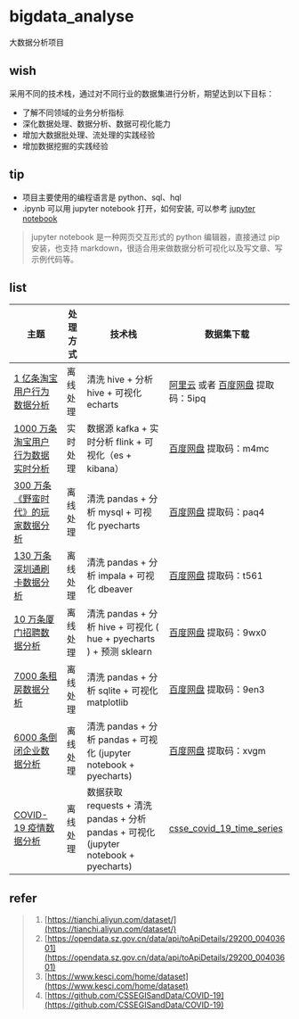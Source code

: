 # bigdata_analyse
大数据分析项目

## wish

采用不同的技术栈，通过对不同行业的数据集进行分析，期望达到以下目标：

- 了解不同领域的业务分析指标 
- 深化数据处理、数据分析、数据可视化能力
- 增加大数据批处理、流处理的实践经验
- 增加数据挖掘的实践经验

## tip

- 项目主要使用的编程语言是 python、sql、hql
- .ipynb 可以用 jupyter notebook 打开，如何安装, 可以参考 [jupyter notebook](http://blog.turboway.top/article/jupyter/)
>jupyter notebook 是一种网页交互形式的 python 编辑器，直接通过 pip 安装，也支持 markdown，很适合用来做数据分析可视化以及写文章、写示例代码等。

## list

| 主题 | 处理方式 | 技术栈  |  数据集下载 |
| ------------ | ------------ | ------------ | ------------ |
| [1 亿条淘宝用户行为数据分析](https://github.com/TurboWay/bigdata_analyse/blob/main/UserBehaviorFromTaobao_Batch/用户行为数据分析.md)       |  离线处理  | 清洗 hive  + 分析 hive + 可视化 echarts | [阿里云](https://tianchi.aliyun.com/dataset/dataDetail?dataId=649&userId=1) 或者 [百度网盘](https://pan.baidu.com/s/15Ss-nDMA120EHhuwpzYm0g) 提取码：5ipq |
| [1000 万条淘宝用户行为数据实时分析](https://github.com/TurboWay/bigdata_analyse/blob/main/UserBehaviorFromTaobao_Stream/用户行为数据实时分析.md)       |  实时处理  | 数据源 kafka  + 实时分析 flink + 可视化（es + kibana）  | [百度网盘](https://pan.baidu.com/s/1CPD5jpmvOUvg1LETAVETGw)  提取码：m4mc|
| [300 万条《野蛮时代》的玩家数据分析](https://github.com/TurboWay/bigdata_analyse/blob/main/AgeOfBarbarians/野蛮时代数据分析.md)       |  离线处理  | 清洗 pandas  + 分析 mysql + 可视化 pyecharts | [百度网盘](https://pan.baidu.com/s/1Mi5lvGDF405Nk8Y2BZDzdQ) 提取码：paq4 |
| [130 万条深圳通刷卡数据分析](https://github.com/TurboWay/bigdata_analyse/blob/main/SZTcard/深圳通刷卡数据分析.md)       |  离线处理  | 清洗 pandas  + 分析 impala + 可视化 dbeaver | [百度网盘](https://pan.baidu.com/s/1WslwKXKhVH1q_6u4SvuKkQ) 提取码：t561 |
| [10 万条厦门招聘数据分析](https://github.com/TurboWay/bigdata_analyse/blob/main/AmoyJob/2021厦门招聘数据分析.md)       |  离线处理  | 清洗 pandas  + 分析 hive + 可视化 ( hue + pyecharts ) + 预测 sklearn | [百度网盘](https://pan.baidu.com/s/1mco8dKb5o0qPd2kqsj7bNg) 提取码：9wx0|
| [7000 条租房数据分析](https://github.com/TurboWay/bigdata_analyse/blob/main/RentFromDanke/租房数据分析.md)       |  离线处理  | 清洗 pandas  + 分析 sqlite + 可视化 matplotlib  | [百度网盘](https://pan.baidu.com/s/1l1x5qurJdkyUxAuhknj_Qw) 提取码：9en3 |
| [6000 条倒闭企业数据分析](https://nbviewer.jupyter.org/github/TurboWay/bigdata_analyse/blob/main/DeathCompany/倒闭企业数据分析.ipynb)       |  离线处理  | 清洗 pandas  + 分析 pandas + 可视化 (jupyter notebook + pyecharts) | [百度网盘](https://pan.baidu.com/s/1I6E6i4ZadxE9IlVPe3Bqwg) 提取码：xvgm |
| [COVID-19 疫情数据分析](https://nbviewer.jupyter.org/github/TurboWay/bigdata_analyse/blob/3fc3af081ad36e1c98b1b8edaf42035611930a30/COVID-19/新冠疫情数据分析.ipynb)       |  离线处理  | 数据获取 requests + 清洗 pandas  + 分析 pandas + 可视化 (jupyter notebook + pyecharts) | [csse_covid_19_time_series](https://github.com/CSSEGISandData/COVID-19/tree/master/csse_covid_19_data/csse_covid_19_time_series) |

## refer

> 1. [https://tianchi.aliyun.com/dataset/](https://tianchi.aliyun.com/dataset/)
> 2. [https://opendata.sz.gov.cn/data/api/toApiDetails/29200_00403601](https://opendata.sz.gov.cn/data/api/toApiDetails/29200_00403601)
> 3. [https://www.kesci.com/home/dataset](https://www.kesci.com/home/dataset)
> 4. [https://github.com/CSSEGISandData/COVID-19](https://github.com/CSSEGISandData/COVID-19)
